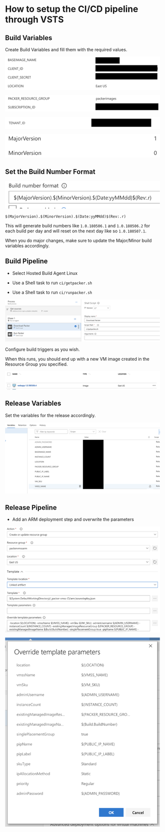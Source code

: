 # How to setup the CI/CD pipeline through VSTS

## Build Variables

Create Build Variables and fill them with the required values.

![](docs/bv1.png)

![](docs/bv2.png)

![](docs/bv3.png)

![](docs/bv4.png)

## Set the Build Number Format

![](docs/bnf.png)

```
$(MajorVersion).$(MinorVersion).$(Date:yyMMdd)$(Rev:.r)
```

This will generate build numbers like `1.0.180506.1` and `1.0.180506.2` for each build per day and will reset on the next day like so `1.0.180507.1`.

When you do major changes, make sure to update the Major/Minor build variables accordingly.

## Build Pipeline

- Select Hosted Build Agent Linux

- Use a Shell task to run `ci/getpacker.sh`

- Use a Shell task to run `ci/runpacker.sh`

![](docs/build-pipeline.png)

Configure build triggers as you wish.

When this runs, you should end up with a new VM image created in the Resource Group you specified.

![](docs/images.png)

## Release Variables

Set the variables for the release accordingly.

![](docs/release-vars.png)
## Release Pipeline

- Add an ARM deployment step and overwrite the parameters

![](docs/create-update-vmss.png)

![](docs/override-arm-param.png)